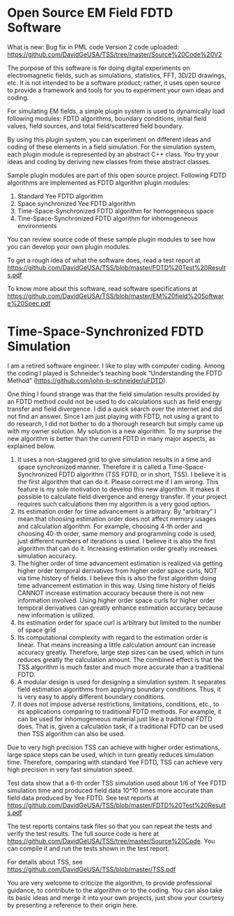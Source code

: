 # Open Source EM Field FDTD Software
What is new:
Bug fix in PML code
Version 2 code uploaded: https://github.com/DavidGeUSA/TSS/tree/master/Source%20Code%20V2

The purpose of this software is for doing digital experiments on electromagnetic fields, such as simulations, statistics, FFT, 3D/2D drawings, etc.  It is not intended to be a software product; rather, it uses open source to provide a framework and tools for you to experiment your own ideas and coding.

For simulating EM fields, a simple plugin system is used to dynamically load following modules: FDTD algorithms, boundary conditions, initial field values, field sources, and total field/scattered field boundary.

By using this plugin system, you can experiment on different ideas and coding of these elements in a field simulation.
For the simulation system, each plugin module is represented by an abstract C++ class. You try your ideas and coding by deriving new classes from these abstract classes.

Sample plugin modules are part of this open source project. 
Following FDTD algorithms are implemented as FDTD algorithm plugin modules:
1. Standard Yee FDTD algorithm
2. Space synchronized Yee FDTD algorithm
3. Time-Space-Synchronized FDTD algorithm for homogeneous space
4. Tine-Space-Synchronized FDTD algorithm for inhomogeneous environments

You can review source code of these sample plugin modules to see how you can develop your own plugin modules. 

To get a rough idea of what the software does, read a test report at https://github.com/DavidGeUSA/TSS/blob/master/FDTD%20Test%20Results.pdf

To know more about this software, read software specifications at https://github.com/DavidGeUSA/TSS/blob/master/EM%20field%20Software%20Spec.pdf

# Time-Space-Synchronized FDTD Simulation
I am a retired software engineer. I like to play with computer coding. Among the coding I played is Schneider’s teaching book “Understanding the FDTD Method” (https://github.com/john-b-schneider/uFDTD).

One thing I found strange was that the field simulation results provided by an FDTD method could not be used to do calculations such as field energy transfer and field divergence. I did a quick search over the internet and did not find an answer. Since I am just playing with FDTD, not using a grant to do research, I did not bother to do a thorough research but simply came up with my owner solution. My solution is a new algorithm. To my surprise the new algorithm is better than the current FDTD in many major aspects, as explained below.
1.	It uses a non-staggered grid to give simulation results in a time and space synchronized manner. Therefore it is called a Time-Space-Synchronized FDTD algorithm (TSS FDTD, or in short, TSS). I believe it is the first algorithm that can do it. Please correct me if I am wrong. This feature is my sole motivation to develop this new algorithm. It makes it possible to calculate field divergence and energy transfer. If your project requires such calculations then my algorithm is a very good option.
2.	Its estimation order for time advancement is arbitrary. By “arbitrary” I mean that choosing estimation order does not affect memory usages and calculation algorithm. For example, choosing 4-th order and choosing 40-th order, same memory and programming code is used, just different numbers of iterations is used. I believe it is also the first algorithm that can do it. Increasing estimation order greatly increases simulation accuracy.
3.	The higher order of time advancement estimation is realized via getting higher order temporal derivatives from higher order space curls, NOT via time history of fields. I believe this is also the first algorithm doing time advancement estimation in this way. Using time history of fields CANNOT increase estimation accuracy because there is not new information involved. Using higher order space curls for higher order temporal derivatives can greatly enhance estimation accuracy because new information is utilized. 
4.	Its estimation order for space curl is arbitrary but limited to the number of space grid
5.	Its computational complexity with regard to the estimation order is linear. That means increasing a little calculation amount can increase accuracy greatly. Therefore, large step sizes can be used, which in turn reduces greatly the calculation amount. The combined effect is that the TSS algorithm is much faster and much more accurate than a traditional FDTD.
6.	A modular design is used for designing a simulation system. It separates field estimation algorithms from applying boundary conditions. Thus, it is very easy to apply different boundary conditions.
7.	It does not impose adverse restrictions, limitations, conditions, etc., to its applications comparing to traditional FDTD methods. For example, it can be used for inhomogeneous material just like a traditional FDTD does. That is, given a calculation task, if a traditional FDTD can be used then TSS algorithm can also be used.

Due to very high precision TSS can achieve with higher order estimations, large space steps can be used, which in turn greatly reduces simulation time. Therefore, comparing with standard Yee FDTD, TSS can achieve very high precision in very fast simulation speed.

Test data show that a 6-th order TSS simulation used about 1/6 of Yee FDTD simulation time and produced field data 10^10 times more accurate than field data produced by Yee FDTD. See test reports at https://github.com/DavidGeUSA/TSS/blob/master/FDTD%20Test%20Results.pdf

The test reports contains task files so that you can repeat the tests and verify the test results. The full source code is here at https://github.com/DavidGeUSA/TSS/tree/master/Source%20Code. You can compile it and run the tests shown in the test report.

For details about TSS, see https://github.com/DavidGeUSA/TSS/blob/master/TSS.pdf

You are very welcome to criticize the algorithm, to provide professional guidance, to contribute to the algorithm or to the coding. You can also take its basic ideas and merge it into your own projects, just show your courtesy by presenting a reference to their origin here.


